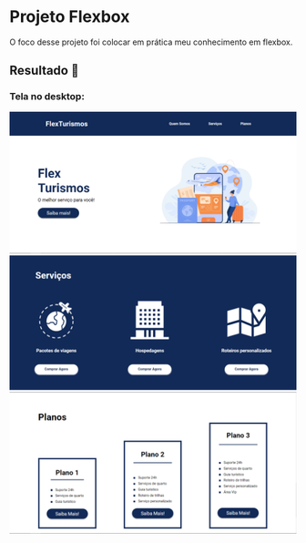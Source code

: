 # Projeto Flexbox
O foco desse projeto foi colocar em prática meu conhecimento em flexbox.
## Resultado 👀
### Tela no desktop:
<img src="./images/1.png">
<img src="./images/2.png">
<img src="./images/3.png">